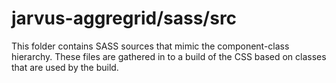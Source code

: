# jarvus-aggregrid/sass/src

This folder contains SASS sources that mimic the component-class hierarchy. These files
are gathered in to a build of the CSS based on classes that are used by the build.
